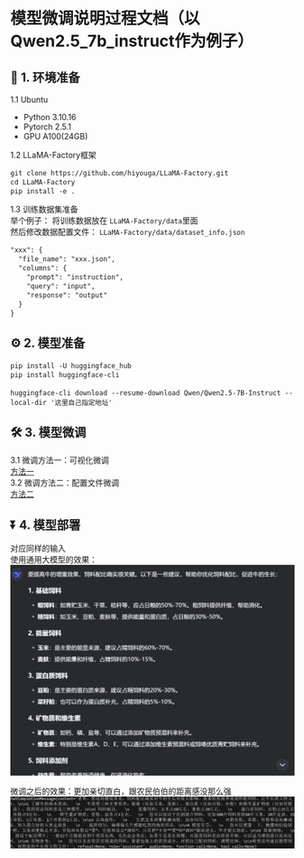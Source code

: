 # 模型微调说明过程文档（以Qwen2.5_7b_instruct作为例子）

## 🤖 1. 环境准备
1.1 Ubuntu
- Python 3.10.16
- Pytorch 2.5.1
- GPU A100(24GB)

1.2 LLaMA-Factory框架
```shell
git clone https://github.com/hiyouga/LLaMA-Factory.git  
cd LLaMA-Factory   
pip install -e .  
```
1.3 训练数据集准备  
举个例子：
将训练数据放在 `LLaMA-Factory/data`里面  
然后修改数据配置文件： `LLaMA-Factory/data/dataset_info.json` 
```shell
"xxx": {
  "file_name": "xxx.json",
  "columns": {
    "prompt": "instruction",
    "query": "input",
    "response": "output"
  }
}
```

## ⚙️ 2. 模型准备
```shell
pip install -U huggingface_hub
pip install huggingface-cli

huggingface-cli download --resume-download Qwen/Qwen2.5-7B-Instruct --local-dir '这里自己指定地址'

```


## 🛠️ 3. 模型微调
3.1 微调方法一：可视化微调    
[方法一](https://github.com/hiyouga/LLaMA-Factory/blob/main/README_zh.md)   
3.2 微调方法二：配置文件微调    
[方法二](https://llamafactory.readthedocs.io/zh-cn/latest/getting_started/sft.html) 

## ⏬ 4. 模型部署


对应同样的输入   
使用通用大模型的效果：    
![before_finetuning](normal.png)  


微调之后的效果：更加亲切直白，跟农民伯伯的距离感没那么强  
![compare](after_finetuning.png)  